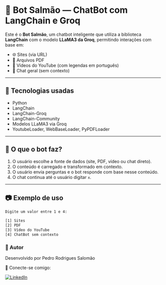 # 🤖 Bot Salmão — ChatBot com LangChain e Groq

Este é o **Bot Salmão**, um chatbot inteligente que utiliza a biblioteca **LangChain** com o modelo **LLaMA3 da Groq**, permitindo interações com base em:

- 🌐 Sites (via URL)
- 📄 Arquivos PDF
- 🎥 Vídeos do YouTube (com legendas em português)
- 💬 Chat geral (sem contexto)

---

## 🚀 Tecnologias usadas

- Python
- LangChain
- LangChain-Groq
- LangChain-Community
- Modelos LLaMA3 via Groq
- YoutubeLoader, WebBaseLoader, PyPDFLoader

---

## 🧠 O que o bot faz?

1. O usuário escolhe a fonte de dados (site, PDF, vídeo ou chat direto).
2. O conteúdo é carregado e transformado em contexto.
3. O usuário envia perguntas e o bot responde com base nesse conteúdo.
4. O chat continua até o usuário digitar `x`.

---

## 📷 Exemplo de uso

```bash
Digite um valor entre 1 e 4:

[1] Sites  
[2] PDF  
[3] Vídeo do YouTube  
[4] ChatBot sem contexto
````
### 👤 Autor
Desenvolvido por Pedro Rodrigues Salomão

🤝 Conecte-se comigo:

[![LinkedIn](https://img.shields.io/badge/LinkedIn--Pedro%20Salomão-blue?style=for-the-badge&logo=linkedin)](www.linkedin.com/in/pedro-rodrigues-salomão-55a0ab310)
